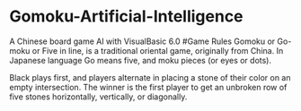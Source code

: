 # Gomoku-Artificial-Intelligence
A Chinese board game AI with VisualBasic 6.0
#Game Rules
Gomoku or Go-moku or Five in line, is a traditional oriental game, originally from China. In Japanese language Go means five, and moku pieces (or eyes or dots).

Black plays first, and players alternate in placing a stone of their color on an empty intersection. The winner is the first player to get an unbroken row of five stones horizontally, vertically, or diagonally.
